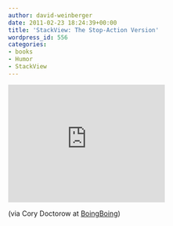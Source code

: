 ```yaml
---
author: david-weinberger
date: 2011-02-23 18:24:39+00:00
title: 'StackView: The Stop-Action Version'
wordpress_id: 556
categories:
- books
- Humor
- StackView
---
```


<div class="embed-container"><iframe width="320" height="240" src="https://www.youtube.com/embed/cFnuP9niRUg" frameborder="0" allowfullscreen></iframe></div>

(via Cory Doctorow at [BoingBoing](http://www.boingboing.net/2011/02/23/books-marching-aroun.html))
